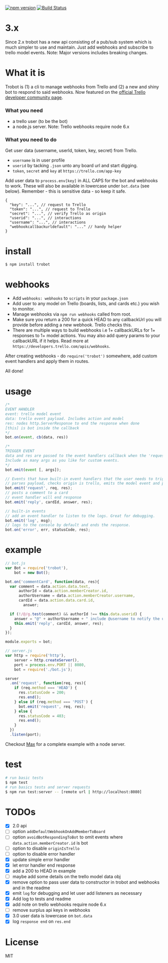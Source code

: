 [![npm version](https://badge.fury.io/js/trobot.svg)](https://badge.fury.io/js/trobot)
[![Build Status](https://travis-ci.org/karlpokus/trobot.svg?branch=master)](https://travis-ci.org/karlpokus/trobot)

# 3.x
Since 2.x trobot has a new api consisting of a pub/sub system which is much simpler to use and maintain. Just add webhooks and subscribe to trello model events. Note: Major versions includes breaking changes.

# What it is
Trobot is (1) a cli to manage webhooks from Trello and (2) a new and shiny bot to respond to said webhooks. Now featured on the [official Trello developer community page](https://developers.trello.com/community).

### What you need
- a trello user (to be the bot)
- a node.js server. Note: Trello webhooks require node 6.x

### What you need to do
Get user data (username, userId, token, key, secret) from Trello.

- `username` is in user profile
- `userid` by tacking `.json` unto any board url and start digging.
- `token`, `secret` and `key` at `https://trello.com/app-key`

Add user data to `process.env[key]` in ALL CAPS for the bot and webhooks to work. These will also be available in lowercase under `bot.data` (see below). Remember - this is sensitive data - so keep it safe.

```
{
  "key": "...", // request to Trello
  "token": "...", // request to Trello
  "secret": "...", // verify Trello as origin
  "userid": "...", // interactions
  "username": "...", // interactions
  "webhookcallbackurldefault": "..." // handy helper
}
```

# install
```
$ npm install trobot
```

# webhooks
- Add `webhooks: webhooks` to `scripts` in your `package.json`
- Add user to any model on Trello (boards, lists, and cards etc.) you wish to monitor.
- Manage webhooks via `npm run webhooks` called from root.
- Make sure you return a 200 for a quick HEAD to any callbackUrl you will provide before adding a new webhook. Trello checks this.
- There are multiple ways to build webhooks i.e 1+ callbackURLs for 1+ responses to 1+ model actions. You may also add query params to your callbackURL if it helps. Read more at `https://developers.trello.com/apis/webhooks`.

After creating webhooks - do `require('trobot')` somewhere, add custom event handlers and apply them in routes.

All done!

# usage
```javascript
/*
EVENT HANDLER
event: trello model event
data: trello event payload. Includes action and model
res: nodes http.ServerResponse to end the response when done
[this] is bot inside the callback
*/
bot.on(event, cb(data, res))

/*
TRIGGER EVENT
data and res are passed to the event handlers callback when the 'request' event is called.
Include as many args as you like for custom events.
*/
bot.emit(event [, args]);

// Events that have built-in event handlers that the user needs to trigger.
// parses payload, checks origin is trello, emits the model event and passes the payload and res to the event handler
bot.emit('request', req, res);
// posts a comment to a card
// event handler will end response
bot.emit('reply', cardId, answer, res);

// built-in events
// add an event handler to listen to the logs. Great for debugging.
bot.emit('log', msg);
// logs to the console by default and ends the response.
bot.on('error', err, statusCode, res);
```

# example
```javascript
// bot.js
var Bot = require('trobot'),
    bot = new Bot();

bot.on('commentCard', function(data, res){
  var comment = data.action.data.text,
      authorId = data.action.memberCreator.id,
      authorUsername = data.action.memberCreator.username,
      cardId = data.action.data.card.id,
  		answer;

  if (!/@/g.test(comment) && authorId !== this.data.userid) {
    answer = "@" + authorUsername + " include @username to notify the user of your comment by e-mail.";
    this.emit('reply', cardId, answer, res);
  }
});

module.exports = bot;
```

```javascript
// server.js
var http = require('http'),
    server = http.createServer(),
    port = process.env.PORT || 8080,
    bot = require('./bot.js');

server
  .on('request', function(req, res){
    if (req.method === 'HEAD') {
      res.statusCode = 200;
      res.end();
    } else if (req.method === 'POST') {
      bot.emit('request', req, res);
    } else {
      res.statusCode = 403;
      res.end();
    }
  })
  .listen(port);
```

Checkout [Max](https://github.com/karlpokus/max) for a complete example with a node server.

# test
```bash
# run basic tests
$ npm test
# run basics tests and server requests
$ npm run test:server -- [remote url | http://localhost:8080]
```

# TODOs
- [x] 2.0 api
- [ ] option `addDefaultWebhookOnAddMemberToBoard`
- [ ] option `avoidBotRespondingToBot` to omit events where `data.action.memberCreator.id` is bot
- [ ] option to disable `originIsTrello`
- [ ] option to disable error handler
- [x] update simple error handler
- [x] let error handler end response
- [x] add a 200 to HEAD in example
- [ ] maybe add some details on the trello model data obj
- [x] remove option to pass user data to constructor in trobot and webhooks and in the readme
- [x] emit `log` for debugging and let user add listeners as necessary
- [x] Add log to tests and readme
- [x] add note on trello webhooks require node 6.x
- [ ] remove surplus api keys in webhooks
- [x] 3.0 user data is lowercase on `bot.data`
- [x] log `response end` on `res.end`

# License
MIT
